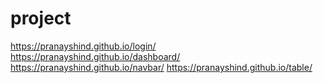 # project
https://pranayshind.github.io/login/
https://pranayshind.github.io/dashboard/
https://pranayshind.github.io/navbar/
https://pranayshind.github.io/table/
